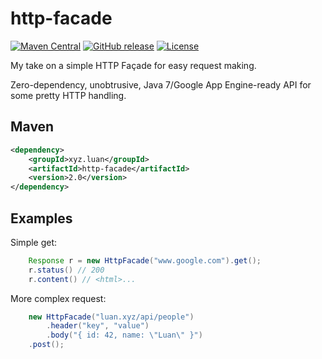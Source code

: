 # http-facade

[![Maven Central](https://maven-badges.herokuapp.com/maven-central/xyz.luan/http-facade/badge.svg)](https://maven-badges.herokuapp.com/maven-central/xyz.luan/http-facade)
[![GitHub release](https://img.shields.io/github/release/luanpotter/http-facade.svg)](https://github.com/luanpotter/http-facade/releases)
[![License](https://img.shields.io/github/license/luanpotter/http-facade.svg)](https://opensource.org/licenses/MIT)

My take on a simple HTTP Façade for easy request making.

Zero-dependency, unobtrusive, Java 7/Google App Engine-ready API for some pretty HTTP handling. 

## Maven

```xml
<dependency>
    <groupId>xyz.luan</groupId>
    <artifactId>http-facade</artifactId>
    <version>2.0</version>
</dependency>
```

## Examples

Simple get:

```java
    Response r = new HttpFacade("www.google.com").get();
    r.status() // 200
    r.content() // <html>...
```

More complex request:

```java
    new HttpFacade("luan.xyz/api/people")
        .header("key", "value")
        .body("{ id: 42, name: \"Luan\" }")
    .post();
```

